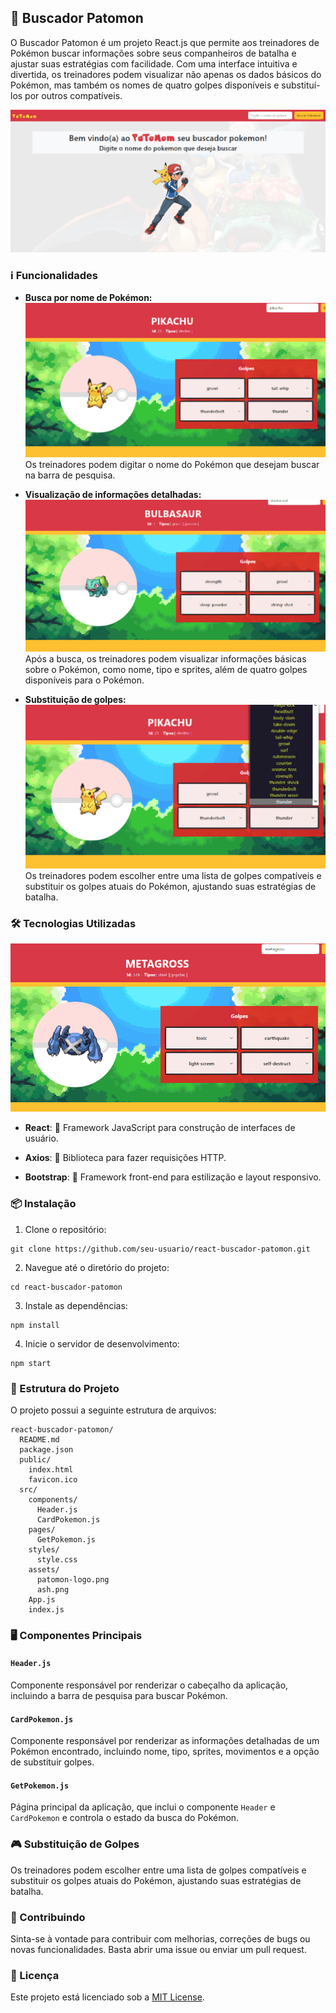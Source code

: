 ## 🚀 Buscador Patomon

O Buscador Patomon é um projeto React.js que permite aos treinadores de Pokémon buscar informações sobre seus companheiros de batalha e ajustar suas estratégias com facilidade. Com uma interface intuitiva e divertida, os treinadores podem visualizar não apenas os dados básicos do Pokémon, mas também os nomes de quatro golpes disponíveis e substituí-los por outros compatíveis.

!["pikachu"](./src/images/1.png)

### ℹ️ Funcionalidades

- **Busca por nome de Pokémon:** ![](./src/images/2.png)
Os treinadores podem digitar o nome do Pokémon que desejam buscar na barra de pesquisa.

- **Visualização de informações detalhadas:**![](./src/images/5.png) Após a busca, os treinadores podem visualizar informações básicas sobre o Pokémon, como nome, tipo e sprites, além de quatro golpes disponíveis para o Pokémon.

- **Substituição de golpes:**![](./src/images/3.png) Os treinadores podem escolher entre uma lista de golpes compatíveis e substituir os golpes atuais do Pokémon, ajustando suas estratégias de batalha.

### 🛠️ Tecnologias Utilizadas


![](./src/images/4.png)
- **React**: 🌟 Framework JavaScript para construção de interfaces de usuário.

- **Axios**: 📡 Biblioteca para fazer requisições HTTP.

- **Bootstrap**: 🎨 Framework front-end para estilização e layout responsivo.

### 📦 Instalação

1. Clone o repositório:

```
git clone https://github.com/seu-usuario/react-buscador-patomon.git
```

2. Navegue até o diretório do projeto:

```
cd react-buscador-patomon
```

3. Instale as dependências:

```
npm install
```

4. Inicie o servidor de desenvolvimento:

```
npm start
```

### 📁 Estrutura do Projeto

O projeto possui a seguinte estrutura de arquivos:

```
react-buscador-patomon/
  README.md
  package.json
  public/
    index.html
    favicon.ico
  src/
    components/
      Header.js
      CardPokemon.js
    pages/
      GetPokemon.js
    styles/
      style.css
    assets/
      patomon-logo.png
      ash.png
    App.js
    index.js
```

### 🖥️ Componentes Principais

#### `Header.js`

Componente responsável por renderizar o cabeçalho da aplicação, incluindo a barra de pesquisa para buscar Pokémon.

#### `CardPokemon.js`

Componente responsável por renderizar as informações detalhadas de um Pokémon encontrado, incluindo nome, tipo, sprites, movimentos e a opção de substituir golpes.

#### `GetPokemon.js`

Página principal da aplicação, que inclui o componente `Header` e `CardPokemon` e controla o estado da busca do Pokémon.

### 🎮 Substituição de Golpes

Os treinadores podem escolher entre uma lista de golpes compatíveis e substituir os golpes atuais do Pokémon, ajustando suas estratégias de batalha.

### 🤝 Contribuindo

Sinta-se à vontade para contribuir com melhorias, correções de bugs ou novas funcionalidades. Basta abrir uma issue ou enviar um pull request.

### 📜 Licença

Este projeto está licenciado sob a [MIT License](https://opensource.org/licenses/MIT).